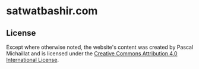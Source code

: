 # satwatbashir.com
## License

Except where otherwise noted, the website's content was created by Pascal Michaillat and is licensed under the [Creative Commons Attribution 4.0 International License](http://creativecommons.org/licenses/by/4.0/).
